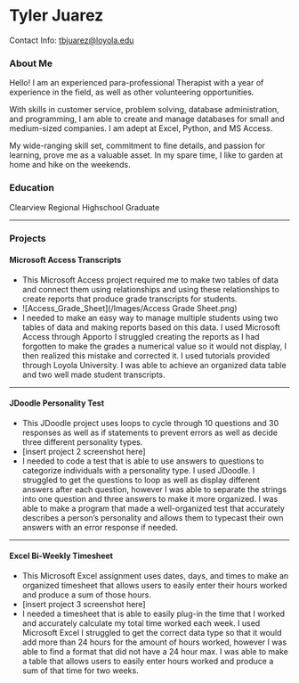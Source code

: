 # Tyler Juarez

Contact Info: tbjuarez@loyola.edu

### About Me 

Hello! I am an experienced para-professional Therapist with a year of experience in the field, as well as other volunteering opportunities.

With skills in customer service, problem solving, database administration, and programming, I am able to create and manage databases for small and medium-sized companies. I am adept at Excel, Python, and MS Access. 

My wide-ranging skill set, commitment to fine details, and passion for learning, prove me as a valuable asset.  In my spare time, I like to garden at home and hike on the weekends. 


### Education 

Clearview Regional Highschool Graduate

***

### Projects

#### Microsoft Access Transcripts
 - This Microsoft Access project required me to make two tables of data and connect them using relationships and using these relationships to create reports that produce grade transcripts for students.
 - ![Access_Grade_Sheet](/Images/Access Grade Sheet.png)
 - I needed to make an easy way to manage multiple students using two tables of data and making reports based on this data.
 I used Microsoft Access through Apporto
 I struggled creating the reports as I had forgotten to make the grades a numerical value so it would not display, I then realized this mistake and corrected it.
 I used tutorials provided through Loyola University.
 I was able to achieve an organized data table and two well made student transcripts.
 

***

#### JDoodle Personality Test

 - This JDoodle project uses loops to cycle through 10 questions and 30 responses as well as if statements to prevent errors as well as decide three different personality types.
 - [insert project 2 screenshot here]
 - I needed to code a test that is able to use answers to questions to categorize individuals with a personality type.
 I used JDoodle.
 I struggled to get the questions to loop as well as display different answers after each question, however I was able to separate the strings into one question and three answers to make it more organized.
 I was able to make a program that made a well-organized test that accurately describes a person’s personality and allows them to typecast their own answers with an error response if needed.
 

***

#### Excel Bi-Weekly Timesheet
 - This Microsoft Excel assignment uses dates, days, and times to make an organized timesheet that allows users to easily enter their hours worked and produce a sum of those hours.
 - [insert project 3 screenshot here]
 - I needed a timesheet that is able to easily plug-in the time that I worked and accurately calculate my total time worked each week.
 I used Microsoft Excel
 I struggled to get the correct data type so that it would add more than 24 hours for the amount of hours worked, however I was able to find a format that did not have a 24 hour max.
 I was able to make a table that allows users to easily enter hours worked and produce a sum of that time for two weeks.